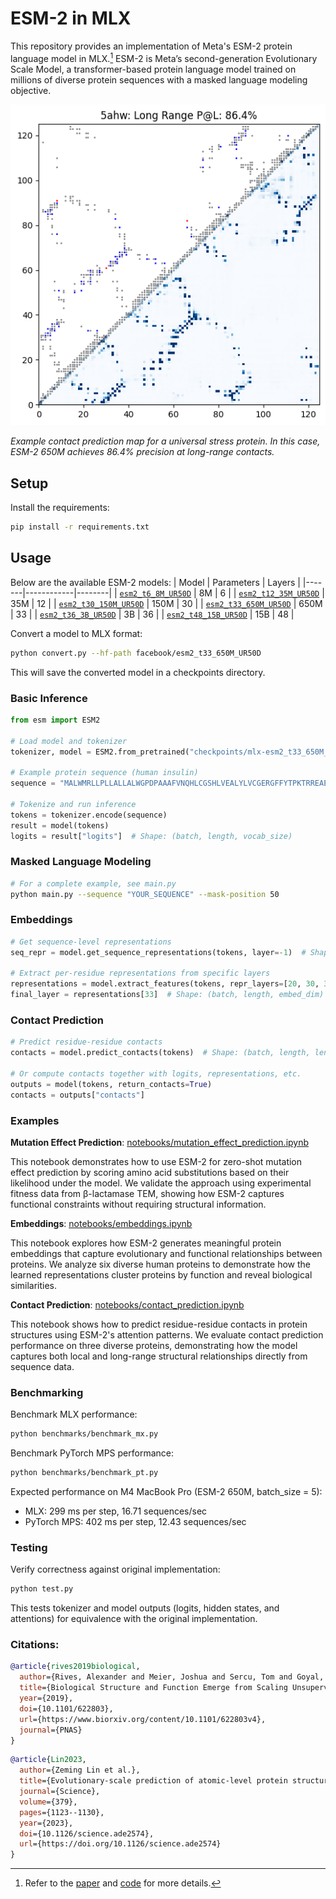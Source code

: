 # ESM-2 in MLX

This repository provides an implementation of Meta's ESM-2 protein language model
in MLX.[^1] ESM-2 is Meta’s second-generation Evolutionary Scale Model, a
transformer-based protein language model trained on millions of diverse protein
sequences with a masked language modeling objective.

![Example contact prediction map](assets/contact_prediction.png)

_Example contact prediction map for a universal stress protein. In this case, ESM-2 650M achieves 86.4% precision at long-range contacts._

## Setup

Install the requirements:

```bash
pip install -r requirements.txt
```

## Usage

Below are the available ESM-2 models:
| Model | Parameters | Layers |
|-------|------------|--------|
| [`esm2_t6_8M_UR50D`](https://huggingface.co/facebook/esm2_t6_8M_UR50D) | 8M | 6 |
| [`esm2_t12_35M_UR50D`](https://huggingface.co/facebook/esm2_t12_35M_UR50D) | 35M | 12 |
| [`esm2_t30_150M_UR50D`](https://huggingface.co/facebook/esm2_t30_150M_UR50D) | 150M | 30 |
| [`esm2_t33_650M_UR50D`](https://huggingface.co/facebook/esm2_t33_650M_UR50D) | 650M | 33 |
| [`esm2_t36_3B_UR50D`](https://huggingface.co/facebook/esm2_t36_3B_UR50D) | 3B | 36 |
| [`esm2_t48_15B_UR50D`](https://huggingface.co/facebook/esm2_t48_15B_UR50D) | 15B | 48 |

Convert a model to MLX format:

```bash
python convert.py --hf-path facebook/esm2_t33_650M_UR50D
```

This will save the converted model in a checkpoints directory.

### Basic Inference

```python
from esm import ESM2

# Load model and tokenizer
tokenizer, model = ESM2.from_pretrained("checkpoints/mlx-esm2_t33_650M_UR50D")

# Example protein sequence (human insulin)
sequence = "MALWMRLLPLLALLALWGPDPAAAFVNQHLCGSHLVEALYLVCGERGFFYTPKTRREAEDLQVGQVELGGGPGAGSLQPLALEGSLQKRGIVEQCCTSICSLYQLENYCN"

# Tokenize and run inference
tokens = tokenizer.encode(sequence)
result = model(tokens)
logits = result["logits"]  # Shape: (batch, length, vocab_size)
```

### Masked Language Modeling

```bash
# For a complete example, see main.py
python main.py --sequence "YOUR_SEQUENCE" --mask-position 50
```

### Embeddings

```python
# Get sequence-level representations
seq_repr = model.get_sequence_representations(tokens, layer=-1)  # Shape: (batch, embed_dim)

# Extract per-residue representations from specific layers
representations = model.extract_features(tokens, repr_layers=[20, 30, 33])
final_layer = representations[33]  # Shape: (batch, length, embed_dim)
```

### Contact Prediction

```python
# Predict residue-residue contacts
contacts = model.predict_contacts(tokens)  # Shape: (batch, length, length)

# Or compute contacts together with logits, representations, etc.
outputs = model(tokens, return_contacts=True)
contacts = outputs["contacts"]
```

### Examples

**Mutation Effect Prediction**: [notebooks/mutation_effect_prediction.ipynb](notebooks/mutation_effect_prediction.ipynb)

This notebook demonstrates how to use ESM-2 for zero-shot mutation effect prediction by scoring amino acid substitutions based on their likelihood under the model. We validate the approach using experimental fitness data from β-lactamase TEM, showing how ESM-2 captures functional constraints without requiring structural information.

**Embeddings**: [notebooks/embeddings.ipynb](notebooks/embeddings.ipynb)

This notebook explores how ESM-2 generates meaningful protein embeddings that capture evolutionary and functional relationships between proteins. We analyze six diverse human proteins to demonstrate how the learned representations cluster proteins by function and reveal biological similarities.

**Contact Prediction**: [notebooks/contact_prediction.ipynb](notebooks/contact_prediction.ipynb)

This notebook shows how to predict residue-residue contacts in protein structures using ESM-2's attention patterns. We evaluate contact prediction performance on three diverse proteins, demonstrating how the model captures both local and long-range structural relationships directly from sequence data.

### Benchmarking

Benchmark MLX performance:

```bash
python benchmarks/benchmark_mx.py
```

Benchmark PyTorch MPS performance:

```bash
python benchmarks/benchmark_pt.py
```

Expected performance on M4 MacBook Pro (ESM-2 650M, batch_size = 5):

- MLX: 299 ms per step, 16.71 sequences/sec
- PyTorch MPS: 402 ms per step, 12.43 sequences/sec

### Testing

Verify correctness against original implementation:

```bash
python test.py
```

This tests tokenizer and model outputs (logits, hidden states, and attentions) for equivalence with the original implementation.

### Citations:

```bibtex
@article{rives2019biological,
  author={Rives, Alexander and Meier, Joshua and Sercu, Tom and Goyal, Siddharth and Lin, Zeming and Liu, Jason and Guo, Demi and Ott, Myle and Zitnick, C. Lawrence and Ma, Jerry and Fergus, Rob},
  title={Biological Structure and Function Emerge from Scaling Unsupervised Learning to 250 Million Protein Sequences},
  year={2019},
  doi={10.1101/622803},
  url={https://www.biorxiv.org/content/10.1101/622803v4},
  journal={PNAS}
}

```

```bibtex
@article{Lin2023,
  author={Zeming Lin et al.},
  title={Evolutionary-scale prediction of atomic-level protein structure with a language model},
  journal={Science},
  volume={379},
  pages={1123--1130},
  year={2023},
  doi={10.1126/science.ade2574},
  url={https://doi.org/10.1126/science.ade2574}
}
```

[^1]: Refer to the [paper](https://www.science.org/doi/10.1126/science.ade2574) and [code](https://github.com/facebookresearch/esm) for more details.
